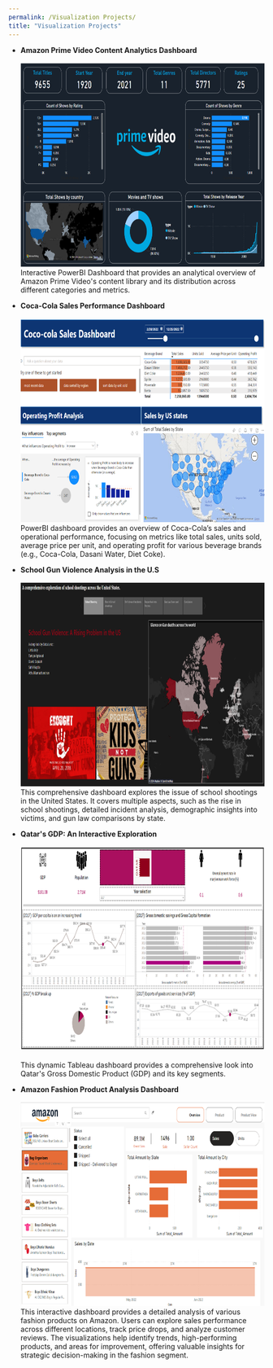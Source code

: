 ```yaml
---
permalink: /Visualization Projects/
title: "Visualization Projects"
---
```


- **Amazon Prime Video Content Analytics Dashboard**<br><br>
 <img src="/assets/images/Amazon Prime.png" alt="UMD logo" width="700" height="400">  <br>
  Interactive PowerBI Dashboard that provides an analytical overview of Amazon Prime Video's content library and its distribution across different categories and metrics.
  
- **Coca-Cola Sales Performance Dashboard**<br><br>
  <img src="/assets/images/Coco Cola Sales.png" alt="UMD logo" width="700" height="400">  <br>
  PowerBI dashboard provides an overview of Coca-Cola’s sales and operational performance, focusing on metrics like total sales, units sold, average price per unit, and operating profit for various beverage brands (e.g., Coca-Cola, Dasani Water, Diet Coke).
   
- **School Gun Violence Analysis in the U.S**<br><br>
  <img src="/assets/images/School shootings.png" alt="UMD logo" width="700" height="400">  <br> 
  This comprehensive dashboard explores the issue of school shootings in the United States. It covers multiple aspects, such as the rise in school shootings, detailed incident analysis, demographic insights into victims, and gun law comparisons by state.
  
- **Qatar's GDP: An Interactive Exploration**<br><br>
  <img src="/assets/images/Qatar GDP.png" alt="UMD logo" width="700" height="400">  <br>    
  This dynamic Tableau dashboard provides a comprehensive look into Qatar's Gross Domestic Product (GDP) and its key segments.
  
- **Amazon Fashion Product Analysis Dashboard**<br><br>
  <img src="/assets/images/Amazon.png" alt="UMD logo" width="700" height="400">  <br>
  This interactive dashboard provides a detailed analysis of various fashion products on Amazon. Users can explore sales performance across different locations, track price drops, and analyze customer reviews. The visualizations help identify trends, high-performing products, and areas for improvement, offering valuable insights for strategic decision-making in the fashion segment.
